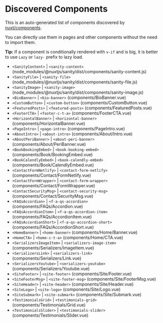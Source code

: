 # Discovered Components

This is an auto-generated list of components discovered by [nuxt/components](https://github.com/nuxt/components).

You can directly use them in pages and other components without the need to import them.

**Tip:** If a component is conditionally rendered with `v-if` and is big, it is better to use `Lazy` or `lazy-` prefix to lazy load.

- `<SanityContent>` | `<sanity-content>` (node_modules/@nuxtjs/sanity/dist/components/sanity-content.js)
- `<SanityFile>` | `<sanity-file>` (node_modules/@nuxtjs/sanity/dist/components/sanity-file.js)
- `<SanityImage>` | `<sanity-image>` (node_modules/@nuxtjs/sanity/dist/components/sanity-image.js)
- `<BioBanner>` | `<bio-banner>` (components/BioBanner.vue)
- `<CustomButton>` | `<custom-button>` (components/CustomButton.vue)
- `<FeaturedPosts>` | `<featured-posts>` (components/FeaturedPosts.vue)
- `<FooterCTA>` | `<footer-c-t-a>` (components/FooterCTA.vue)
- `<HorizontalBanner>` | `<horizontal-banner>` (components/HorizontalBanner.vue)
- `<PageIntro>` | `<page-intro>` (components/PageIntro.vue)
- `<AboutIntro>` | `<about-intro>` (components/About/Intro.vue)
- `<AboutPeriBanner>` | `<about-peri-banner>` (components/About/PeriBanner.vue)
- `<BookBookingEmbed>` | `<book-booking-embed>` (components/Book/BookingEmbed.vue)
- `<BookCalendlyEmbed>` | `<book-calendly-embed>` (components/Book/CalendlyEmbed.vue)
- `<ContactFormNetlify>` | `<contact-form-netlify>` (components/Contact/FormNetlify.vue)
- `<ContactFormWrapper>` | `<contact-form-wrapper>` (components/Contact/FormWrapper.vue)
- `<ContactSecurityMsg>` | `<contact-security-msg>` (components/Contact/SecurityMsg.vue)
- `<FAQsAccordion>` | `<f-a-qs-accordion>` (components/FAQs/Accordion.vue)
- `<FAQsAccordionItem>` | `<f-a-qs-accordion-item>` (components/FAQs/AccordionItem.vue)
- `<FAQsAccordionShort>` | `<f-a-qs-accordion-short>` (components/FAQs/AccordionShort.vue)
- `<HomeBanner>` | `<home-banner>` (components/Home/Banner.vue)
- `<HomeCTA>` | `<home-c-t-a>` (components/Home/CTA.vue)
- `<SerializersImageItem>` | `<serializers-image-item>` (components/Serializers/ImageItem.vue)
- `<SerializersLink>` | `<serializers-link>` (components/Serializers/Link.vue)
- `<SerializersYoutube>` | `<serializers-youtube>` (components/Serializers/Youtube.vue)
- `<SiteFooter>` | `<site-footer>` (components/Site/Footer.vue)
- `<SiteFooterMsg>` | `<site-footer-msg>` (components/Site/FooterMsg.vue)
- `<SiteHeader>` | `<site-header>` (components/Site/Header.vue)
- `<SiteLogo>` | `<site-logo>` (components/Site/Logo.vue)
- `<SiteSubmark>` | `<site-submark>` (components/Site/Submark.vue)
- `<TestimonialsGrid>` | `<testimonials-grid>` (components/Testimonials/Grid.vue)
- `<TestimonialsSlider>` | `<testimonials-slider>` (components/Testimonials/Slider.vue)
